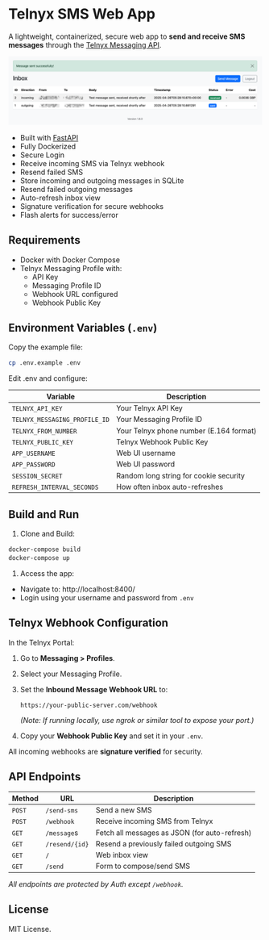 # Telnyx SMS Web App

A lightweight, containerized, secure web app to **send and receive SMS messages** through the [Telnyx Messaging API](https://developers.telnyx.com/docs/messaging).

![App Screenshot](preview.png)

- Built with [FastAPI](https://fastapi.tiangolo.com/)  
- Fully Dockerized  
- Secure Login
- Receive incoming SMS via Telnyx webhook
- Resend failed SMS
- Store incoming and outgoing messages in SQLite
- Resend failed outgoing messages
- Auto-refresh inbox view
- Signature verification for secure webhooks
- Flash alerts for success/error

## Requirements

- Docker with Docker Compose
- Telnyx Messaging Profile with:
  - API Key
  - Messaging Profile ID
  - Webhook URL configured
  - Webhook Public Key

## Environment Variables (`.env`)

Copy the example file:

```bash
cp .env.example .env
```

Edit .env and configure:

| Variable | Description |
| -------- | ----------- |
|`TELNYX_API_KEY`|Your Telnyx API Key|
|`TELNYX_MESSAGING_PROFILE_ID`|Your Messaging Profile ID|
|`TELNYX_FROM_NUMBER`|Your Telnyx phone number (E.164 format)|
|`TELNYX_PUBLIC_KEY`|Telnyx Webhook Public Key|
|`APP_USERNAME`|Web UI username|
|`APP_PASSWORD`|Web UI password|
|`SESSION_SECRET`|Random long string for cookie security|
|`REFRESH_INTERVAL_SECONDS`|How often inbox auto-refreshes|

## Build and Run

1. Clone and Build:

```bash
docker-compose build
docker-compose up
```

1. Access the app:

- Navigate to: http://localhost:8400/
- Login using your username and password from `.env`

## Telnyx Webhook Configuration

In the Telnyx Portal:

1. Go to **Messaging > Profiles**.
1. Select your Messaging Profile.
1. Set the **Inbound Message Webhook URL** to:

    ```
    https://your-public-server.com/webhook
    ```

    _(Note: If running locally, use ngrok or similar tool to expose your port.)_

1. Copy your **Webhook Public Key** and set it in your `.env`.

All incoming webhooks are **signature verified** for security.

## API Endpoints

| Method | URL | Description |
| ------ | --- | ----------- |
| `POST` | `/send-sms` | Send a new SMS |
| `POST` | `/webhook` | Receive incoming SMS from Telnyx |
| `GET` | `/message`s | Fetch all messages as JSON (for auto-refresh) |
| `GET` | `/resend/{id}` | Resend a previously failed outgoing SMS |
| `GET` | `/` | Web inbox view |
| `GET` | `/send` | Form to compose/send SMS |

_All endpoints are protected by Auth except `/webhook`._

## License

MIT License.
